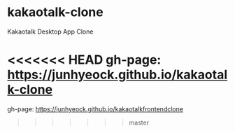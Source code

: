 # kakaotalk-clone

Kakaotalk Desktop App Clone

<<<<<<< HEAD
gh-page: https://junhyeock.github.io/kakaotalk-clone
=======
gh-page: https://junhyeock.github.io/kakaotalkfrontendclone
>>>>>>> master
